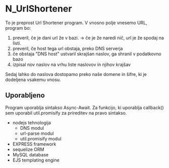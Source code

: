 # N_UrlShortener

To je preprost Url Shortener program. V vnosno polje vnesemo URL, program bo:

1. preveril, če je dani url že v bazi. -> če je že naredi nič, url je že spodaj na listi.
2. preveril, če host tega url obstaja, preko DNS serverja
3. če obstaja "DNS host" ustvaril skrajšan naslov, ga shranil v podatkovno bazo 
4. izpisal nov naslov na vrhu liste naslovov in njihov krajšav

Sedaj lahko do naslova dostopamo preko naše domene in šifre, ki je dodeljena vsakemu vnosu. 




## Uporabljeno

Program uporablja sintakso Async-Await. Za funkcijo, ki uporablja callback() sem uporabil util.promisify za prireditev na pravo sintakso.

* nodejs tehnologija
	* DNS modul
	* url-parse modul
	* util.promisify modul
* EXPRESS framework
* sequelize ORM
* MySQL database
* EJS templating engine

